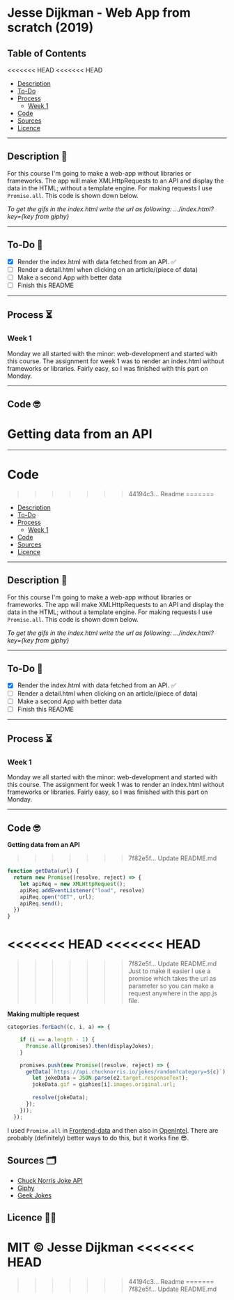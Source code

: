 # Jesse Dijkman - Web App from scratch (2019)

## Table of Contents
<<<<<<< HEAD
<<<<<<< HEAD
- [Description](#description-)
- [To-Do](#to-do-)
- [Process](#process-)
  - [Week 1](#week-1)
- [Code](#code-)
- [Sources](#sources-)
- [Licence](#licence-)

---

## Description 📖
For this course I'm going to make a web-app without libraries or frameworks. The app will make XMLHttpRequests to an API and display the data in the HTML; without a template engine. For making requests I use ```Promise.all```. This code is shown down below. 

_To get the gifs in the index.html write the url as following: .../index.html?key={key from giphy}_

---

## To-Do 📜
- [x] Render the index.html with data fetched from an API. ✅
- [ ] Render a detail.html when clicking on an article/(piece of data)
- [ ] Make a second App with better data
- [ ] Finish this README

---

## Process ⏳
### Week 1
Monday we all started with the minor: web-development and started with this course. The assignment for week 1 was to render an index.html without frameworks or libraries. Fairly easy, so I was finished with this part on Monday.

---

## Code 🤓

**Getting data from an API**
=======

---

# Code
>>>>>>> 44194c3... Readme
=======
- [Description](#description-)
- [To-Do](#to-do-)
- [Process](#process-)
  - [Week 1](#week-1)
- [Code](#code-)
- [Sources](#sources-)
- [Licence](#licence-)

---

## Description 📖
For this course I'm going to make a web-app without libraries or frameworks. The app will make XMLHttpRequests to an API and display the data in the HTML; without a template engine. For making requests I use ```Promise.all```. This code is shown down below. 

_To get the gifs in the index.html write the url as following: .../index.html?key={key from giphy}_

---

## To-Do 📜
- [x] Render the index.html with data fetched from an API. ✅
- [ ] Render a detail.html when clicking on an article/(piece of data)
- [ ] Make a second App with better data
- [ ] Finish this README

---

## Process ⏳
### Week 1
Monday we all started with the minor: web-development and started with this course. The assignment for week 1 was to render an index.html without frameworks or libraries. Fairly easy, so I was finished with this part on Monday.

---

## Code 🤓

**Getting data from an API**
>>>>>>> 7f82e5f... Update README.md
```js
function getData(url) {
  return new Promise((resolve, reject) => {
    let apiReq = new XMLHttpRequest();
    apiReq.addEventListener("load", resolve)
    apiReq.open("GET", url);
    apiReq.send();
  })
}
```
<<<<<<< HEAD
<<<<<<< HEAD
=======
>>>>>>> 7f82e5f... Update README.md
Just to make it easier I use a promise which takes the url as parameter so you can make a request anywhere in the app.js file.


**Making multiple request**
```js
categories.forEach((c, i, a) => {

    if (i == a.length - 1) {
      Promise.all(promises).then(displayJokes);
    }

    promises.push(new Promise((resolve, reject) => {
      getData(`https://api.chucknorris.io/jokes/random?category=${c}`).then(e2 => {
        let jokeData = JSON.parse(e2.target.responseText);
        jokeData.gif = giphies[i].images.original.url;
        
        resolve(jokeData);
      });
    }));
  });
```
I used ```Promise.all``` in [Frontend-data](https://github.com/jesseDijkman1/frontend-data) and then also in [OpenIntel](https://github.com/MartijnReeuwijk/OpenIntel). There are probably (definitely) better ways to do this, but it works fine 😎.

## Sources 🗂
- [Chuck Norris Joke API](https://api.chucknorris.io/)
- [Giphy](https://giphy.com/)
- [Geek Jokes](https://geek-jokes.sameerkumar.website/api)

## Licence 👮‍♂️
MIT © Jesse Dijkman
<<<<<<< HEAD
=======
>>>>>>> 44194c3... Readme
=======
>>>>>>> 7f82e5f... Update README.md
